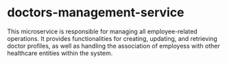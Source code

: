 # doctors-management-service

This microservice is responsible for managing all employee-related operations. It provides functionalities for creating, updating, and retrieving doctor profiles, as well as handling the association of employess with other healthcare entities within the system.
